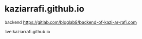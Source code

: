 # kaziarrafi.github.io

backend https://gitlab.com/bloglab9/backend-of-kazi-ar-rafi.com

live kaziarrafi.github.io
